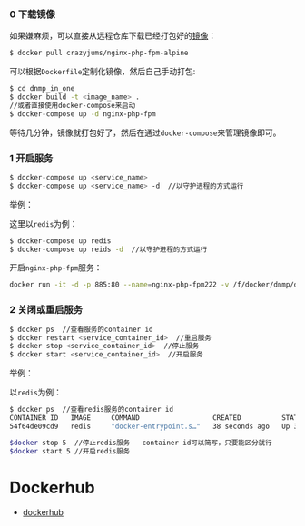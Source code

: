 ### 0 下载镜像

如果嫌麻烦，可以直接从远程仓库下载已经打包好的[镜像](https://hub.docker.com/repository/docker/crazyjums/nginx-php-fpm-alpine)：
```bash
$ docker pull crazyjums/nginx-php-fpm-alpine
```
可以根据`Dockerfile`定制化镜像，然后自己手动打包:
```bash
$ cd dnmp_in_one
$ docker build -t <image_name> .
//或者直接使用docker-compose来启动
$ docker-compose up -d nginx-php-fpm
```
等待几分钟，镜像就打包好了，然后在通过`docker-compose`来管理镜像即可。

### 1 开启服务

```bash
$ docker-compose up <service_name>
$ docker-compose up <service_name> -d  //以守护进程的方式运行
```

举例：

这里以`redis`为例：

```bash
$ docker-compose up redis
$ docker-compose up reids -d  //以守护进程的方式运行
```

开启`nginx-php-fpm`服务：

```bash
docker run -it -d -p 885:80 --name=nginx-php-fpm222 -v /f/docker/dnmp/dnmp2/nginx/html/vue_nginx:/usr/local/nginx/html/vue_nginx -v /f/docker/dnmp/dnmp2/nginx/include:/usr/local/nginx/conf/include -v /f/docker/dnmp/dnmp2/nginx/html/php_nginx:/usr/local/nginx/html/php_nginx -v /f/docker/dnmp/dnmp2/nginx/logs:/data/nginx/logs -v /f/docker/dnmp/dnmp2/nginx/nginx.conf:/usr/local/nginx/conf/nginx.conf  nginx-php-fpm-alpine-3 /bin/sh /start.sh
```

### 2 关闭或重启服务

```bash
$ docker ps  //查看服务的container id
$ docker restart <service_container_id>  //重启服务
$ docker stop <service_container_id>  //停止服务
$ docker start <service_container_id>  //开启服务
```

举例：

以`redis`为例：

```bash
$ docker ps  //查看redis服务的container id
CONTAINER ID   IMAGE     COMMAND                  CREATED          STATUS          PORTS                    NAMES
54f64de09cd9   redis     "docker-entrypoint.s…"   38 seconds ago   Up 35 seconds   0.0.0.0:6380->6379/tcp   dnmp-redis-1

$docker stop 5  //停止redis服务   container id可以简写，只要能区分就行
$docker start 5 //开启redis服务
```

# Dockerhub

- [dockerhub](https://hub.docker.com/r/crazyjums/nginx-php-fpm-alpine)